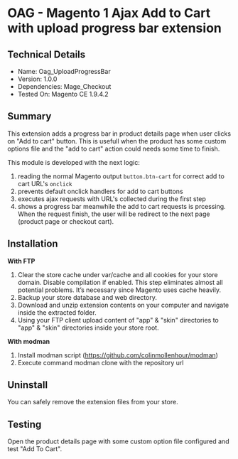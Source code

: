 OAG - Magento 1 Ajax Add to Cart with upload progress bar extension
====================================================================================

Technical Details
------------------------------------------------------------------------------------

* Name: Oag_UploadProgressBar
* Version: 1.0.0
* Dependencies: Mage_Checkout
* Tested On: Magento CE 1.9.4.2

Summary
------------------------------------------------------------------------------------

This extension adds a progress bar in product details page when user clicks on "Add to cart" button. This is usefull when the product has some custom options file and the "add to cart" action could needs some time to finish. 

This module is developed with the next logic:

1. reading the normal Magento output `button.btn-cart` for correct add to cart URL's `onclick`
2. prevents default onclick handlers for add to cart buttons
3. executes ajax requests with URL's collected during the first step
4. shows a progress bar meanwhile the add to cart requests is prcessing. When the request finish, the user will be redirect to the next page (product page or checkout cart).


Installation
------------------------------------------------------------------------------------

**With FTP**

1. Clear the store cache under var/cache and all cookies for your store domain. Disable compilation if enabled. This step eliminates almost all potential problems. It’s necessary since Magento uses cache heavily.
2. Backup your store database and web directory.
3. Download and unzip extension contents on your computer and navigate inside the extracted folder.
4. Using your FTP client upload content of "app" & "skin" directories to "app" & "skin" directories inside your store root.

**With modman**

1. Install modman script (https://github.com/colinmollenhour/modman)
2. Execute command modman clone with the repository url


Uninstall
------------------------------------------------------------------------------------

You can safely remove the extension files from your store.


Testing
------------------------------------------------------------------------------------

Open the product details page with some custom option file configured and test "Add To Cart". 